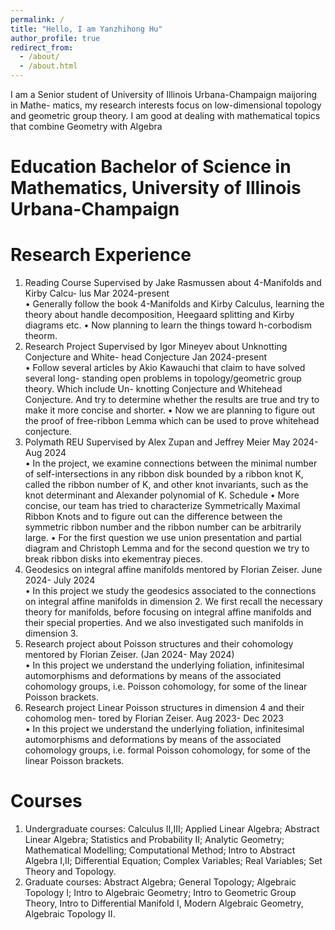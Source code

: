 ```yaml
---
permalink: /
title: "Hello, I am Yanzhihong Hu"
author_profile: true
redirect_from: 
  - /about/
  - /about.html
---
```


I am a Senior student of University of Illinois Urbana-Champaign maijoring in Mathe-
matics, my research interests focus on low-dimensional topology and geometric group
theory. I am good at dealing with mathematical topics that combine Geometry with Algebra

Education
Bachelor of Science in Mathematics, University of Illinois Urbana-Champaign
======

Research Experience
======
1. Reading Course Supervised by Jake Rasmussen about 4-Manifolds and Kirby Calcu-
lus 
Mar 2024-present \
• Generally follow the book 4-Manifolds and Kirby Calculus, learning the theory
about handle decomposition, Heegaard splitting and Kirby diagrams etc.
• Now planning to learn the things toward h-corbodism theorm.
1. Research Project Supervised by Igor Mineyev about Unknotting Conjecture and White-
head Conjecture
Jan 2024-present \
• Follow several articles by Akio Kawauchi that claim to have solved several long-
standing open problems in topology/geometric group theory. Which include Un-
knotting Conjecture and Whitehead Conjecture. And try to determine whether the
results are true and try to make it more concise and shorter.
• Now we are planning to figure out the proof of free-ribbon Lemma which can be
used to prove whitehead conjecture.
1. Polymath REU Supervised by Alex Zupan and Jeffrey Meier
May 2024- Aug 2024 \
• In the project, we examine connections between the minimal number of self-intersections
in any ribbon disk bounded by a ribbon knot K, called the ribbon number of K, and
other knot invariants, such as the knot determinant and Alexander polynomial of K.
Schedule
• More concise, our team has tried to characterize Symmetrically Maximal Ribbon
Knots and to figure out can the difference between the symmetric ribbon number
and the ribbon number can be arbitrarily large.
• For the first question we use union presentation and partial diagram and Christoph
Lemma and for the second question we try to break ribbon disks into ekementray
pieces.
1. Geodesics on integral affine manifolds mentored by Florian Zeiser.
June 2024- July 2024 \
• In this project we study the geodesics associated to the connections on integral
affine manifolds in dimension 2. We first recall the necessary theory for manifolds,
before focusing on integral affine manifolds and their special properties. And we
also investigated such manifolds in dimension 3.
1. Research project about Poisson structures and their cohomology mentored by Florian
Zeiser.
(Jan 2024- May 2024) \
• In this project we understand the underlying foliation, infinitesimal automorphisms
and deformations by means of the associated cohomology groups, i.e. Poisson
cohomology, for some of the linear Poisson brackets.
1. Research project Linear Poisson structures in dimension 4 and their cohomolog men-
tored by Florian Zeiser.
Aug 2023- Dec 2023 \
• In this project we understand the underlying foliation, infinitesimal automorphisms
and deformations by means of the associated cohomology groups, i.e. formal
Poisson cohomology, for some of the linear Poisson brackets.

Courses
======
1. Undergraduate courses: Calculus II,III; Applied Linear Algebra; Abstract Linear Algebra; Statistics and Probability II; Analytic Geometry; Mathematical Modelling; Computational Method; Intro to Abstract Algebra I,II; Differential Equation; Complex Variables; Real Variables; Set Theory and Topology.
1. Graduate courses: Abstract Algebra; General Topology; Algebraic Topology I; Intro to Algebraic Geometry; Intro to Geometric Group Theory, Intro to Differential Manifold I, Modern Algebraic Geometry, Algebraic Topology II.
